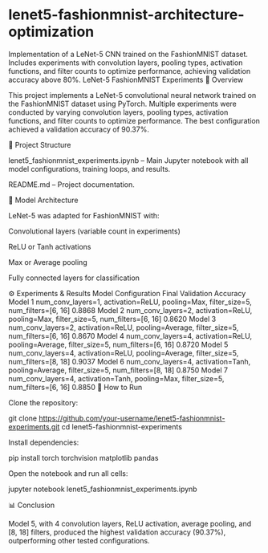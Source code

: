 # lenet5-fashionmnist-architecture-optimization
Implementation of a LeNet-5 CNN trained on the FashionMNIST dataset. Includes experiments with convolution layers, pooling types, activation functions, and filter counts to optimize performance, achieving validation accuracy above 80%.
LeNet-5 FashionMNIST Experiments
📌 Overview

This project implements a LeNet-5 convolutional neural network trained on the FashionMNIST dataset using PyTorch.
Multiple experiments were conducted by varying convolution layers, pooling types, activation functions, and filter counts to optimize performance.
The best configuration achieved a validation accuracy of 90.37%.

📂 Project Structure

lenet5_fashionmnist_experiments.ipynb – Main Jupyter notebook with all model configurations, training loops, and results.

README.md – Project documentation.

🧠 Model Architecture

LeNet-5 was adapted for FashionMNIST with:

Convolutional layers (variable count in experiments)

ReLU or Tanh activations

Max or Average pooling

Fully connected layers for classification

⚙️ Experiments & Results
Model	Configuration	Final Validation Accuracy
Model 1	num_conv_layers=1, activation=ReLU, pooling=Max, filter_size=5, num_filters=[6, 16]	0.8868
Model 2	num_conv_layers=2, activation=ReLU, pooling=Max, filter_size=5, num_filters=[6, 16]	0.8620
Model 3	num_conv_layers=2, activation=ReLU, pooling=Average, filter_size=5, num_filters=[6, 16]	0.8670
Model 4	num_conv_layers=4, activation=ReLU, pooling=Average, filter_size=5, num_filters=[6, 16]	0.8720
Model 5	num_conv_layers=4, activation=ReLU, pooling=Average, filter_size=5, num_filters=[8, 18]	0.9037
Model 6	num_conv_layers=4, activation=Tanh, pooling=Average, filter_size=5, num_filters=[8, 18]	0.8750
Model 7	num_conv_layers=4, activation=Tanh, pooling=Max, filter_size=5, num_filters=[6, 16]	0.8850
🚀 How to Run

Clone the repository:

git clone https://github.com/your-username/lenet5-fashionmnist-experiments.git
cd lenet5-fashionmnist-experiments


Install dependencies:

pip install torch torchvision matplotlib pandas


Open the notebook and run all cells:

jupyter notebook lenet5_fashionmnist_experiments.ipynb

📊 Conclusion

Model 5, with 4 convolution layers, ReLU activation, average pooling, and [8, 18] filters, produced the highest validation accuracy (90.37%), outperforming other tested configurations.
